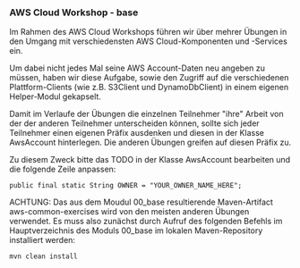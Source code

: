 ### AWS Cloud Workshop - base  

Im Rahmen des AWS Cloud Workshops führen wir über mehrer Übungen 
in den Umgang mit verschiedensten AWS Cloud-Komponenten und 
-Services ein. 

Um dabei nicht jedes Mal seine AWS Account-Daten neu angeben zu müssen,
haben wir diese Aufgabe, sowie den Zugriff auf die verschiedenen 
Plattform-Clients (wie z.B. S3Client und DynamoDbClient) in einem 
eigenen Helper-Modul gekapselt. 

Damit im Verlaufe der Übungen die einzelnen Teilnehmer "ihre" Arbeit 
von der der anderen Teilnehmer unterscheiden können, sollte sich jeder 
Teilnehmer einen eigenen Präfix ausdenken und diesen in der Klasse AwsAccount 
hinterlegen. Die anderen Übungen greifen auf diesen Präfix zu.

Zu diesem Zweck bitte das TODO in der Klasse AwsAccount 
bearbeiten und die folgende Zeile anpassen: 
                                   
    public final static String OWNER = "YOUR_OWNER_NAME_HERE";
                                      
ACHTUNG: Das aus dem Moudul 00_base resultierende Maven-Artifact 
aws-common-exercises wird von den meisten anderen Übungen verwendet. 
Es muss also zunächst durch Aufruf des folgenden Befehls im Hauptverzeichnis 
des Moduls 00_base im lokalen Maven-Repository installiert werden: 

    mvn clean install 
    